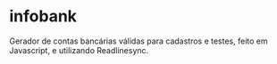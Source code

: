 # infobank
Gerador de contas bancárias válidas para cadastros e testes, feito em Javascript, e utilizando Readlinesync.
